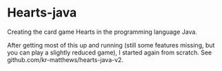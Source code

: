 # Hearts-java
Creating the card game Hearts in the programming language Java.

After getting most of this up and running (still some features missing, but you can play a slightly reduced game), I started again from scratch.
See github.com/kr-matthews/hearts-java-v2.
